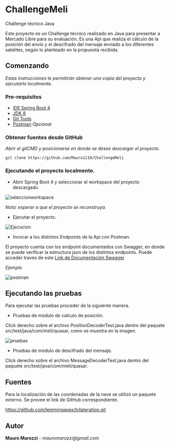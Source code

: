 
# ChallengeMeli
Challenge técnico Java

Este proyecto es un Challenge técnico realizado en Java para presentar a Mercado Libre para su evaluación.
Es una Api que realiza el cálculo de la posición del envío y el descifrado del mensaje enviado a los diferentes satelites, según lo planteado en la propuesta recibida.

## Comenzando 

_Estas instrucciones te permitirán obtener una copia del proyecto y ejecutarlo localmente._


### Pre-requisitos 

* [IDE Spring Boot 4](https://spring.io/tools)
* [JDK 8](https://www.oracle.com/ar/java/technologies/javase/javase-jdk8-downloads.html)
* [Git Tools](https://git-scm.com/downloads)
* [Postman](https://www.postman.com/) _Opcional_ 

### Obtener fuentes desde GitHub

_Abrir el gitCMD y posicionarse en donde se desee descargar el proyecto._

```
git clone https://github.com/Mauro1119/ChallengeMeli
```

### Ejecutando el proyecto localmente. 

* Abrir Spring Boot 4 y seleccionar el workspace del proyecto descargado.


![seleccionworkspace](https://user-images.githubusercontent.com/35334417/109387613-2c3b7180-78e1-11eb-87a1-0ef5291ce9a4.png)

_Nota: esperar a que el proyecto se reconstruya._


* Ejecutar el proyecto.

![Ejecucion](https://user-images.githubusercontent.com/35334417/109387956-0747fe00-78e3-11eb-9a2a-dd62a3569e46.png)


* Invocar a los distintos Endpoints de la Api con Postman.

El proyecto cuenta con los endpoint documentados con Swagger, en donde se puede verificar la estructura json de los distintos endpoints.
Puede acceder traves de este [Link de Documentación Swagger](http://localhost:8080/swagger-ui.html)

_Ejemplo_

![postman](https://user-images.githubusercontent.com/35334417/109388498-4166cf00-78e6-11eb-931e-332a7356456c.png)


## Ejecutando las pruebas

Para ejecutar las pruebas proceder de la siguiente manera.

* Pruebas de módulo de calculo de posición.

Click derecho sobre el archivo PositionDecoderTest.java dentro del paquete src/test/java/com/meli/quasar, como se muestra en la imagen.

![pruebas](https://user-images.githubusercontent.com/35334417/109397269-b0f3b300-7914-11eb-806a-d2d930b53b70.png)

* Pruebas de módulo de descifrado del mensaje.

Click derecho sobre el archivo MessageDecoderTest.java dentro del paquete src/test/java/com/meli/quasar.

## Fuentes
Para la localización de las coordenadas de la nave se utilizó un paquete externo. Se provee el link de GitHub correspondiente.

https://github.com/lemmingapex/trilateration.git


## Autor

**Mauro Marozzi** -
_mauromarozzi@gmail.com_





